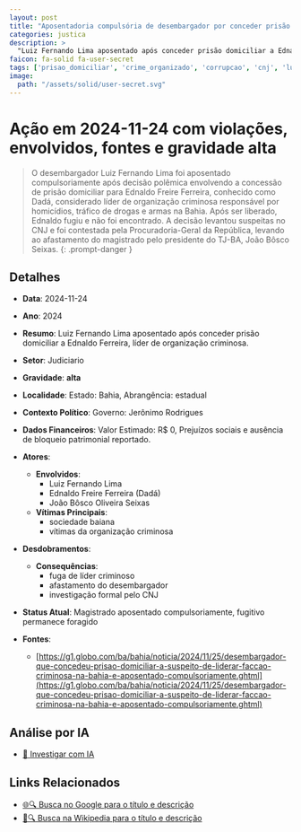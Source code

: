 ```yaml
---
layout: post
title: "Aposentadoria compulsória de desembargador por conceder prisão domiciliar a líder de facção"
categories: justica
description: > 
  "Luiz Fernando Lima aposentado após conceder prisão domiciliar a Ednaldo Ferreira, líder de organização criminosa."
faicon: fa-solid fa-user-secret
tags: ['prisao_domiciliar', 'crime_organizado', 'corrupcao', 'cnj', 'luiz-fernando-lima', 'ednaldo-freire-ferreira-dada', 'joao-bosco-oliveira-seixas', 'sociedade-baiana', 'vitimas-da-organizacao-criminosa', 'fuga-de-lider-criminoso', 'afastamento-do-desembargador', 'investigacao-formal-pelo-cnj', 'gravidade-alta', 'judiciario']
image:
  path: "/assets/solid/user-secret.svg"
---
```


# Ação em 2024-11-24 com violações, envolvidos, fontes e gravidade alta

> O desembargador Luiz Fernando Lima foi aposentado compulsoriamente após decisão polêmica envolvendo a concessão de prisão domiciliar para Ednaldo Freire Ferreira, conhecido como Dadá, considerado líder de organização criminosa responsável por homicídios, tráfico de drogas e armas na Bahia. Após ser liberado, Ednaldo fugiu e não foi encontrado. A decisão levantou suspeitas no CNJ e foi contestada pela Procuradoria-Geral da República, levando ao afastamento do magistrado pelo presidente do TJ-BA, João Bôsco Seixas.
{: .prompt-danger }

## Detalhes
- **Data**: 2024-11-24
- **Ano**: 2024
- **Resumo**: Luiz Fernando Lima aposentado após conceder prisão domiciliar a Ednaldo Ferreira, líder de organização criminosa.
- **Setor**: Judiciario
- **Gravidade**: **alta** <i class="fas fa-user-secret"></i>
- **Localidade**: Estado: Bahia, Abrangência: estadual
- **Contexto Político**: Governo: Jerônimo Rodrigues
- **Dados Financeiros**: Valor Estimado: R$ 0, Prejuízos sociais e ausência de bloqueio patrimonial reportado.

- **Atores**:
  - **Envolvidos**:
    - Luiz Fernando Lima
    - Ednaldo Freire Ferreira (Dadá)
    - João Bôsco Oliveira Seixas
  - **Vítimas Principais**:
    - sociedade baiana
    - vítimas da organização criminosa
- **Desdobramentos**:
  - **Consequências**:
    - fuga de líder criminoso
    - afastamento do desembargador
    - investigação formal pelo CNJ
- **Status Atual**: Magistrado aposentado compulsoriamente, fugitivo permanece foragido

- **Fontes**:
  - [https://g1.globo.com/ba/bahia/noticia/2024/11/25/desembargador-que-concedeu-prisao-domiciliar-a-suspeito-de-liderar-faccao-criminosa-na-bahia-e-aposentado-compulsoriamente.ghtml](https://g1.globo.com/ba/bahia/noticia/2024/11/25/desembargador-que-concedeu-prisao-domiciliar-a-suspeito-de-liderar-faccao-criminosa-na-bahia-e-aposentado-compulsoriamente.ghtml)

## Análise por IA
- [🤖 Investigar com IA](https://www.perplexity.ai/search?q=%20Aposentadoria%20compuls%C3%B3ria%20de%20desembargador%20por%20conceder%20pris%C3%A3o%20domiciliar%20a%20l%C3%ADder%20de%20fac%C3%A7%C3%A3o%20Luiz%20Fernando%20Lima%20aposentado%20ap%C3%B3s%20conceder%20pris%C3%A3o%20domiciliar%20a%20Ednaldo%20Ferreira%2C%20l%C3%ADder%20de%20organiza%C3%A7%C3%A3o%20criminosa.%20O%20desembargador%20Luiz%20Fernando%20Lima%20foi%20aposentado%20compulsoriamente%20ap%C3%B3s%20decis%C3%A3o%20pol%C3%AAmica%20envolvendo%20a%20concess%C3%A3o%20de%20pris%C3%A3o%20domiciliar%20para%20Ednaldo%20Freire%20Ferreira%2C%20conhecido%20como%20Dad%C3%A1%2C%20considerado%20l%C3%ADder%20de%20organiza%C3%A7%C3%A3o%20criminosa%20respons%C3%A1vel%20por%20homic%C3%ADdios%2C%20tr%C3%A1fico%20de%20drogas%20e%20armas%20na%20Bahia.%20Ap%C3%B3s%20ser%20liberado%2C%20Ednaldo%20fugiu%20e%20n%C3%A3o%20foi%20encontrado.%20A%20decis%C3%A3o%20levantou%20suspeitas%20no%20CNJ%20e%20foi%20contestada%20pela%20Procuradoria-Geral%20da%20Rep%C3%BAblica%2C%20levando%20ao%20afastamento%20do%20magistrado%20pelo%20presidente%20do%20TJ-BA%2C%20Jo%C3%A3o%20B%C3%B4sco%20Seixas.%20prisao_domiciliar%20crime_organizado%20corrupcao%20CNJ%202024%20gravidade%20alta%20setor%20Judiciario)

## Links Relacionados
- [🌐🔍 Busca no Google para o título e descrição](https://www.google.com/search?q=%20Aposentadoria%20compuls%C3%B3ria%20de%20desembargador%20por%20conceder%20pris%C3%A3o%20domiciliar%20a%20l%C3%ADder%20de%20fac%C3%A7%C3%A3o%20Luiz%20Fernando%20Lima%20aposentado%20ap%C3%B3s%20conceder%20pris%C3%A3o%20domiciliar%20a%20Ednaldo%20Ferreira%2C%20l%C3%ADder%20de%20organiza%C3%A7%C3%A3o%20criminosa.%20O%20desembargador%20Luiz%20Fernando%20Lima%20foi%20aposentado%20compulsoriamente%20ap%C3%B3s%20decis%C3%A3o%20pol%C3%AAmica%20envolvendo%20a%20concess%C3%A3o%20de%20pris%C3%A3o%20domiciliar%20para%20Ednaldo%20Freire%20Ferreira%2C%20conhecido%20como%20Dad%C3%A1%2C%20considerado%20l%C3%ADder%20de%20organiza%C3%A7%C3%A3o%20criminosa%20respons%C3%A1vel%20por%20homic%C3%ADdios%2C%20tr%C3%A1fico%20de%20drogas%20e%20armas%20na%20Bahia.%20Ap%C3%B3s%20ser%20liberado%2C%20Ednaldo%20fugiu%20e%20n%C3%A3o%20foi%20encontrado.%20A%20decis%C3%A3o%20levantou%20suspeitas%20no%20CNJ%20e%20foi%20contestada%20pela%20Procuradoria-Geral%20da%20Rep%C3%BAblica%2C%20levando%20ao%20afastamento%20do%20magistrado%20pelo%20presidente%20do%20TJ-BA%2C%20Jo%C3%A3o%20B%C3%B4sco%20Seixas.%20prisao_domiciliar%20crime_organizado%20corrupcao%20CNJ%202024%20gravidade%20alta%20setor%20Judiciario)
- [📖🔍 Busca na Wikipedia para o título e descrição](https://pt.wikipedia.org/w/index.php?search=%20Aposentadoria%20compuls%C3%B3ria%20de%20desembargador%20por%20conceder%20pris%C3%A3o%20domiciliar%20a%20l%C3%ADder%20de%20fac%C3%A7%C3%A3o%20Luiz%20Fernando%20Lima%20aposentado%20ap%C3%B3s%20conceder%20pris%C3%A3o%20domiciliar%20a%20Ednaldo%20Ferreira%2C%20l%C3%ADder%20de%20organiza%C3%A7%C3%A3o%20criminosa.%20O%20desembargador%20Luiz%20Fernando%20Lima%20foi%20aposentado%20compulsoriamente%20ap%C3%B3s%20decis%C3%A3o%20pol%C3%AAmica%20envolvendo%20a%20concess%C3%A3o%20de%20pris%C3%A3o%20domiciliar%20para%20Ednaldo%20Freire%20Ferreira%2C%20conhecido%20como%20Dad%C3%A1%2C%20considerado%20l%C3%ADder%20de%20organiza%C3%A7%C3%A3o%20criminosa%20respons%C3%A1vel%20por%20homic%C3%ADdios%2C%20tr%C3%A1fico%20de%20drogas%20e%20armas%20na%20Bahia.%20Ap%C3%B3s%20ser%20liberado%2C%20Ednaldo%20fugiu%20e%20n%C3%A3o%20foi%20encontrado.%20A%20decis%C3%A3o%20levantou%20suspeitas%20no%20CNJ%20e%20foi%20contestada%20pela%20Procuradoria-Geral%20da%20Rep%C3%BAblica%2C%20levando%20ao%20afastamento%20do%20magistrado%20pelo%20presidente%20do%20TJ-BA%2C%20Jo%C3%A3o%20B%C3%B4sco%20Seixas.%20prisao_domiciliar%20crime_organizado%20corrupcao%20CNJ%202024%20gravidade%20alta%20setor%20Judiciario)

